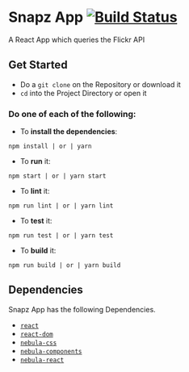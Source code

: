 # Snapz App [![Build Status](https://travis-ci.org/kwood15/snapz-app.svg?branch=master)](https://travis-ci.org/kwood15/snapz-app)

A React App which queries the Flickr API

## Get Started

- Do a `git clone` on the Repository or download it
- `cd` into the Project Directory or open it

### Do **one** of **each** of the following:

- To **install the dependencies**:
```
npm install | or | yarn
``` 

- To **run** it:
```
npm start | or | yarn start
``` 

- To **lint** it:
```
npm run lint | or | yarn lint
```

- To **test** it:
```
npm run test | or | yarn test
```

- To **build** it:
```
npm run build | or | yarn build
``` 

## Dependencies

Snapz App has the following Dependencies.
* [`react`](https://github.com/facebook/react)
* [`react-dom`](https://www.npmjs.com/package/react-dom)
* [`nebula-css`](https://github.com/NebulaUI/nebula-css)
* [`nebula-components`](https://github.com/NebulaUI/nebula-components)
* [`nebula-react`](https://github.com/NebulaUI/nebula-react)